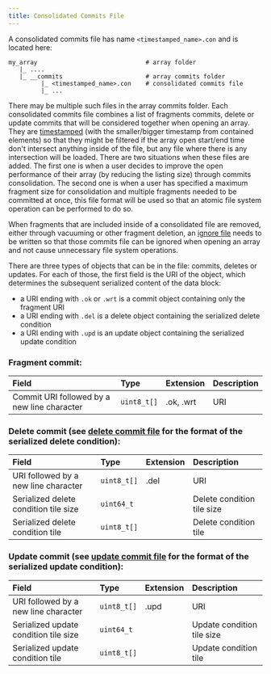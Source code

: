 ```yaml
---
title: Consolidated Commits File
---
```


A consolidated commits file has name `<timestamped_name>.con` and is located here:

```
my_array                              # array folder
   |_ ....
   |_ __commits                       # array commits folder
         |_ <timestamped_name>.con    # consolidated commits file
         |_ ...
```

There may be multiple such files in the array commits folder. Each consolidated commits file combines a list of fragments commits, delete or update commits that will be considered together when opening an array. They are [timestamped](./timestamped_name.md) (with the smaller/bigger timestamp from contained elements) so that they might be filtered if the array open start/end time don't intersect anything inside of the file, but any file where there is any intersection will be loaded. There are two situations when these files are added. The first one is when a user decides to improve the open performance of their array (by reducing the listing size) through commits consolidation. The second one is when a user has specified a maximum fragment size for consolidation and multiple fragments needed to be committed at once, this file format will be used so that an atomic file system operation can be performed to do so.

When fragments that are included inside of a consolidated file are removed, either through vacuuming or other fragment deletion, an [ignore file](./ignore_file.md) needs to be written so that those commits file can be ignored when opening an array and not cause unnecessary file system operations.

There are three types of objects that can be in the file: commits, deletes or updates. For each of those, the first field is the URI of the object, which determines the subsequent serialized content of the data block:
- a URI ending with `.ok` or `.wrt` is a commit object containing only the fragment URI
- a URI ending with `.del` is a delete object containing the serialized delete condition
- a URI ending with `.upd` is an update object containing the serialized update condition

### Fragment commit:

| **Field** | **Type** | **Extension** | **Description** |
| :--- | :--- | :--- | :--- |
| Commit URI followed by a new line character | `uint8_t[]` | .ok, .wrt | URI |

### Delete commit (see [delete commit file](./delete_commit_file.md) for the format of the serialized delete condition):

| **Field** | **Type** | **Extension** | **Description** |
| :--- | :--- | :--- | :--- |
| URI followed by a new line character | `uint8_t[]` | .del | URI |
| Serialized delete condition tile size | `uint64_t` | | Delete condition tile size |
| Serialized delete condition tile | `uint8_t[]` | | Delete condition tile |

### Update commit (see [update commit file](./update_commit_file.md) for the format of the serialized update condition):

| **Field** | **Type** | **Extension** | **Description** |
| :--- | :--- | :--- | :--- |
| URI followed by a new line character | `uint8_t[]` | .upd | URI |
| Serialized update condition tile size | `uint64_t` | | Update condition tile size |
| Serialized update condition tile | `uint8_t[]` | | Update condition tile |
